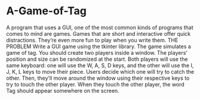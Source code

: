 # A-Game-of-Tag
A program that uses a GUI, one of the most common kinds of programs that comes to mind are games. Games that are short and interactive offer quick distractions. They’re even more fun to play when you write them.
THE PROBLEM Write a GUI game using the tkinter library. The game simulates a game of tag. You should create two players inside a window. The players’ position and size can be randomized at the start. Both players will use the same keyboard: one will use the W, A, S, D keys, and the other will use the I, J, K, L keys to move their piece. Users decide which one will try to catch the other. Then, they’ll move around the window using their respective keys to try to touch the other player. When they touch the other player, the word Tag should appear somewhere on the screen.
